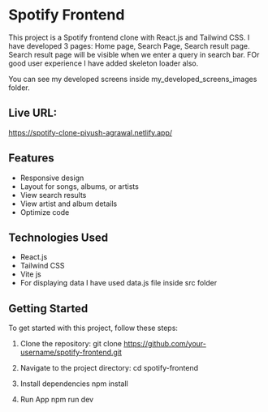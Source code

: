 # Spotify Frontend

This project is a Spotify frontend clone with React.js and Tailwind CSS. I have developed 3 pages:  Home page, Search Page, Search result page. Search result page will be visible when we enter a query in search bar. FOr good user experience I have added skeleton loader also.

You can see my developed screens inside my_developed_screens_images folder.

## Live URL: 
https://spotify-clone-piyush-agrawal.netlify.app/

## Features

- Responsive design
- Layout for songs, albums, or artists
- View search results
- View artist and album details
- Optimize code

## Technologies Used

- React.js
- Tailwind CSS
- Vite js
- For displaying data I have used data.js file inside src folder

## Getting Started

To get started with this project, follow these steps:

1. Clone the repository:
git clone https://github.com/your-username/spotify-frontend.git

2. Navigate to the project directory:
cd spotify-frontend

3. Install dependencies
npm install

4. Run App
npm run dev 